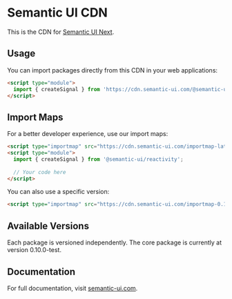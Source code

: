 # Semantic UI CDN

This is the CDN for [Semantic UI Next](https://github.com/semantic-org/semantic-ui-next).

## Usage

You can import packages directly from this CDN in your web applications:

```html
<script type="module">
  import { createSignal } from 'https://cdn.semantic-ui.com/@semantic-ui/reactivity/0.10.0-test/index.js';
</script>
```

## Import Maps

For a better developer experience, use our import maps:

```html
<script type="importmap" src="https://cdn.semantic-ui.com/importmap-latest.json"></script>
<script type="module">
  import { createSignal } from '@semantic-ui/reactivity';
  
  // Your code here
</script>
```

You can also use a specific version:

```html
<script type="importmap" src="https://cdn.semantic-ui.com/importmap-0.10.0-test.json"></script>
```

## Available Versions

Each package is versioned independently. The core package is currently at version 0.10.0-test.

## Documentation

For full documentation, visit [semantic-ui.com](https://semantic-ui.com).